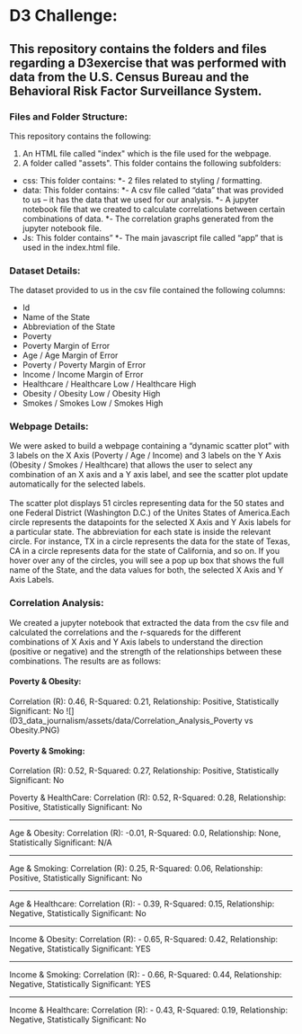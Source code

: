 # D3 Challenge:

## This repository contains the folders and files regarding a D3exercise that was performed with data from the U.S. Census Bureau and the Behavioral Risk Factor Surveillance System. 

### Files and Folder Structure:
This repository contains the following:
1.	An HTML file called "index" which is the file used for the webpage.
2.	A folder called "assets". 
This folder contains the following subfolders:
* css: This folder contains:
*- 2 files related to styling / formatting.
* data: This folder contains:
*- A csv file called “data” that was provided to us – it has the data that we used for our analysis. 
*- A jupyter notebook file that we created to calculate correlations between certain combinations of data. 
*- The correlation graphs generated from the jupyter notebook file.
* Js: This folder contains”
*- The main javascript file called “app” that is used in the index.html file.

### Dataset Details:
The dataset provided to us in the csv file contained the following columns:
* Id
* Name of the State
* Abbreviation of the State
* Poverty 
* Poverty Margin of Error
* Age / Age Margin of Error
* Poverty / Poverty Margin of Error
* Income / Income Margin of Error
* Healthcare / Healthcare Low / Healthcare High
* Obesity / Obesity Low / Obesity High
* Smokes / Smokes Low / Smokes High

### Webpage Details:
We were asked to build a webpage containing a “dynamic scatter plot” with 3 labels on the X Axis (Poverty / Age / Income) and 3 labels on the Y Axis (Obesity / Smokes / Healthcare) that allows the user to select any combination of an X axis and a Y axis label, and see the scatter plot update automatically for the selected labels. 
<br>
<br>
The scatter plot displays 51 circles representing data for the 50 states and one Federal District (Washington D.C.) of the Unites States of America.Each circle represents the datapoints for the selected X Axis and Y Axis labels for a particular state. The abbreviation for each state is inside the relevant circle. For instance, TX in a circle represents the data for the state of Texas, CA in a circle represents data for the state of California, and so on. If you hover over any of the circles, you will see a pop up box that shows the full name of the State, and the data values for both, the selected X Axis and Y Axis Labels.

### Correlation Analysis:
We created a jupyter notebook that extracted the data from the csv file and calculated the correlations and the r-squareds for the different combinations of X Axis and Y Axis labels to understand the direction (positive or negative) and the strength of the relationships between these combinations. The results are as follows:
<br>
#### Poverty & Obesity: 
Correlation (R): 0.46,  R-Squared: 0.21,  Relationship: Positive, Statistically Significant: No
![](D3_data_journalism/assets/data/Correlation_Analysis_Poverty vs Obesity.PNG)
#### Poverty & Smoking:               
Correlation (R): 0.52,  R-Squared: 0.27,  Relationship: Positive, Statistically Significant: No

Poverty & HealthCare: 
Correlation (R): 0.52,  R-Squared: 0.28,  Relationship: Positive, Statistically Significant: No
<hr>
Age & Obesity:
Correlation (R): -0.01,  R-Squared: 0.0,  Relationship: None, Statistically Significant: N/A
<hr>
Age & Smoking:
Correlation (R): 0.25,  R-Squared: 0.06,  Relationship: Positive, Statistically Significant: No
<hr>
Age & Healthcare:
Correlation (R): - 0.39,  R-Squared: 0.15,  Relationship: Negative, Statistically Significant: No
<hr>
Income & Obesity:
Correlation (R): - 0.65,  R-Squared: 0.42,  Relationship: Negative, Statistically Significant: YES
<hr>
Income & Smoking:
Correlation (R): - 0.66,  R-Squared: 0.44,  Relationship: Negative, Statistically Significant: YES
<hr>
Income & Healthcare:
Correlation (R): - 0.43,  R-Squared: 0.19,  Relationship: Negative, Statistically Significant: No

